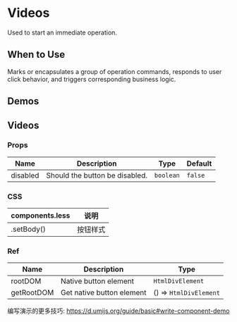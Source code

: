 # Videos

Used to start an immediate operation.

## When to Use

Marks or encapsulates a group of operation commands, responds to user click behavior, and triggers corresponding business logic.

## Demos

<code src="./demos/demo1.jsx"></code>

## Videos

### Props

| Name     | Description                    | Type      | Default |
| -------- | ------------------------------ | --------- | ------- |
| disabled | Should the button be disabled. | `boolean` | `false` |

### CSS

| components.less | 说明     |
| --------------- | -------- |
| .setBody()      | 按钮样式 |

### Ref

| Name       | Description               | Type                   |
| ---------- | ------------------------- | ---------------------- |
| rootDOM    | Native button element     | `HtmlDivElement`       |
| getRootDOM | Get native button element | () => `HtmlDivElement` |

编写演示的更多技巧: https://d.umijs.org/guide/basic#write-component-demo
